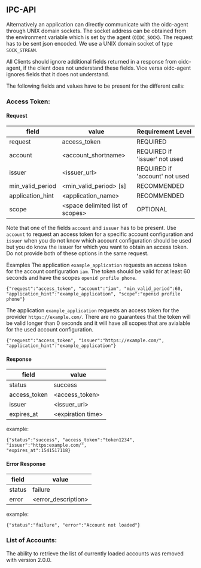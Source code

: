 ## IPC-API
Alternatively an application can directly communicate with the oidc-agent through UNIX domain sockets. The socket address can be obtained from the environment variable which is set by the agent (```OIDC_SOCK```). The request has to be sent json encoded. We use a UNIX domain socket of type ```SOCK_STREAM```.

All Clients should ignore additional fields returned in a response from
oidc-agent, if the client does not understand these fields. Vice versa
oidc-agent ignores fields that it does not understand.

The following fields and values have to be present for the different calls:

### Access Token:
#### Request
| field            | value                                  | Requirement Level |
|------------------|----------------------------------------|-------------------|
| request          | access_token                           | REQUIRED          |
| account          | &lt;account_shortname&gt;              | REQUIRED if 'issuer' not used |
| issuer           | &lt;issuer_url&gt;                     | REQUIRED if 'account' not used |
| min_valid_period | &lt;min_valid_period&gt; [s]           | RECOMMENDED       |
| application_hint | &lt;application_name&gt;               | RECOMMENDED       |
| scope            | &lt;space delimited list of scopes&gt; | OPTIONAL          |

Note that one of the fields ```account``` and  ```issuer``` has to be present.
Use ```account``` to request an access token for a specific account
configuration and ```issuer``` when you do not know which account configuration
should be used but you do know the issuer for which you want to obtain an access
token. Do not provide both of these options in the same request.

Examples
The application ```example_application``` requests an access token for the account configuration ```iam```. The token should be
valid for at least 60 seconds and have the scopes ```openid profile phone```.
```
{"request":"access_token", "account":"iam", "min_valid_period":60,
"application_hint":"example_application", "scope":"openid profile phone"}
```

The application ```example_application``` requests an access token for the provider ```https://example.com/```. There are no guarantees that the token will be valid longer than 0 seconds and it will have all scopes that are avialable for the used account configuration.
```
{"request":"access_token", "issuer":"https://example.com/", "application_hint":"example_application"}
```

#### Response
| field        | value          |
|--------------|----------------|
| status       | success        |
| access_token | &lt;access_token&gt; |
| issuer       | &lt;issuer_url&gt; |
| expires_at       | &lt;expiration time&gt; |

example:
```
{"status":"success", "access_token":"token1234", "issuer":"https:example.com/",
"expires_at":1541517118}
```

#### Error Response
| field  | value               |
|--------|---------------------|
| status | failure             |
| error  | &lt;error_description&gt; |

example:
```
{"status":"failure", "error":"Account not loaded"}
```

### List of Accounts:
The ability to retrieve the list of currently loaded accounts was removed with version 2.0.0.
